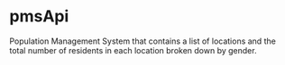 # pmsApi
Population Management System that contains a list of locations and the total number of residents in each location broken down by gender.
